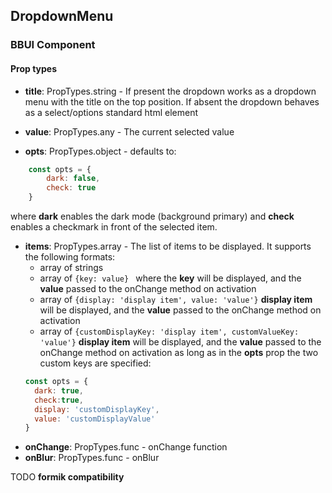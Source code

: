 ## DropdownMenu
### BBUI Component

#### Prop types
- **title**: PropTypes.string - If present the dropdown works as a dropdown menu
with the title on the top position. If absent the dropdown
behaves as a select/options standard html element


- **value**: PropTypes.any - The current selected value
- **opts**: PropTypes.object - defaults to:
```javascript
    const opts = {
        dark: false,
        check: true    
    }
``` 
where **dark** enables the dark mode (background primary) and **check** enables a checkmark in front of the selected item.
- **items**: PropTypes.array - The list of items to be displayed. It supports the following formats:
    - array of strings
    - array of 
    ```{key: value} ```
    where the **key** will be displayed, and the **value** passed to the onChange method on activation
    - array of ```{display: 'display item', value: 'value'}``` **display item** will be displayed, 
    and the **value** passed to the onChange method on activation
    - array of ```{customDisplayKey: 'display item', customValueKey: 'value'}``` **display item** will be displayed, 
    and the **value** passed to the onChange method on activation as long as in the **opts** prop the two custom keys 
    are specified:
    ```javascript
    const opts = { 
      dark: true, 
      check:true, 
      display: 'customDisplayKey', 
      value: 'customDisplayValue'
    }
  ```
- **onChange**: PropTypes.func - onChange function 
- **onBlur**: PropTypes.func - onBlur

TODO __formik compatibility__